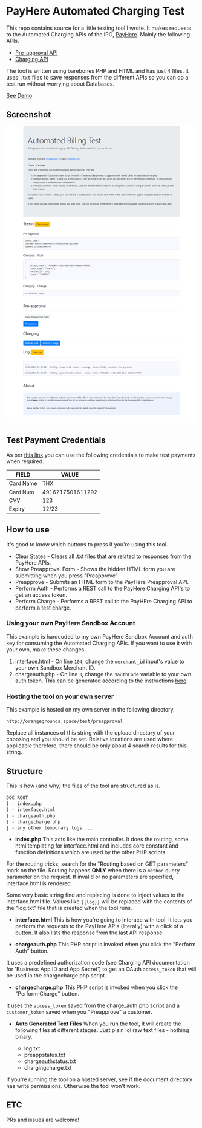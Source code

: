 # PayHere Automated Charging Test

This repo contains source for a little testing tool I wrote. It makes requests to the Automated Charging APIs of the IPG, [PayHere](https://www.payhere.lk). Mainly the following APIs.

- [Pre-approval API](https://support.payhere.lk/api-&-mobile-sdk/payhere-preapproval)
- [Charging API](https://support.payhere.lk/api-&-mobile-sdk/payhere-charging)

The tool is written using barebones PHP and HTML and has just 4 files. It uses `.txt` files to save responses from the different APIs so you can do a test run without worrying about Databases.

[See Demo](http://orangegrounds.space/test/preapproval/)

## Screenshot ##

![Demo Screenshot](https://github.com/Thisura98/ph-automated-charging-test/raw/master/screenshot.png)

## Test Payment Credentials ##

As per [this link](https://support.payhere.lk/faq/sandbox-and-testing) you can use the following credentials to make test payments when required.

| FIELD     | VALUE             |
| --------- | ----------------- |
| Card Name | THX               |
| Card Num  | 4916217501611292  |
| CVV       | 123               |
| Expiry    | 12/23             |

## How to use ##

It's good to know which buttons to press if you're using this tool.

- Clear States - Clears all .txt files that are related to responses from the PayHere APIs.
- Show Preapproval Form - Shows the hidden HTML form you are submitting when you press "Preapprove"
- Preapprove - Submits an HTML form to the PayHere Preapproval API. 
- Perform Auth - Performs a REST call to the PayHere Charging API's to get an access token.
- Perform Charge - Performs a REST call to the PayHEre Charging API to perform a test charge.

### Using your own PayHere Sandbox Account ###

This example is hardcoded to my own PayHere Sandbox Account and auth key for consuming the Automated Charging APIs. If you want to use it with your own, make these changes.

1. interface.html - On line `104`, change the `merchant_id` input's value to your own Sandbox Merchant ID.
2. chargeauth.php - On line `3`, change the `$authCode` variable to your own auth token. This can be generated according to the instructions [here](https://support.payhere.lk/api-&-mobile-sdk/payhere-charging).

### Hosting the tool on your own server ###

This example is hosted on my own server in the following directory.
```
http://orangegrounds.space/test/preapproval
```
Replace all instances of this string with the upload directory of your choosing and you should be set. Relative locations are used where applicable therefore, there should be only about 4 search results for this string.

## Structure ##

This is how (and why) the files of the tool are structured as is.

```
DOC ROOT
| - index.php
| - interface.html
| - chargeauth.php
| - chargecharge.php
| - any other temporary logs ...
```

- __index.php__
This acts like the main controller. It does the routing, some html templating for interface.html and includes core constant and function definitions which are used by the other PHP scripts.

For the routing tricks, search for the "Routing based on GET parameters" mark on the file. Routing happens __ONLY__ when there is a `method` query parameter on the request. If invalid or no parameters are specified, interface.html is rendered.

Some very basic string find and replacing is done to inject values to the interface.html file. Values like `{{log}}` will be replaced with the contents of the "log.txt" file that is created when the tool runs.

- __interface.html__
This is how you're going to interace with tool. It lets you perform the requests to the PayHere APIs (literally) with a click of a button. It also lists the response from the last API response. 

- __chargeauth.php__
This PHP script is invoked when you click the "Perform Auth" button.

It uses a predefined authorization code (see Charging API documentation for 'Business App ID and App Secret') to get an OAuth `access_token` that will be used in the chargecharge.php script.

- __chargecharge.php__
This PHP script is invoked when you click the "Perform Charge" button.

It uses the `access_token` saved from the charge_auth.php script and a `customer_token` saved when you "Preapprove" a customer.

- __Auto Generated Text Files__
When you run the tool, it will create the following files at different stages. Just plain 'ol raw text files - nothing binary.

    - log.txt
    - preappstatus.txt
    - chargeauthstatus.txt
    - chargingcharge.txt

If you're running the tool on a hosted server, see if the document directory has write permissions. Otherwise the tool won't work.

## ETC ##

PRs and issues are welcome!